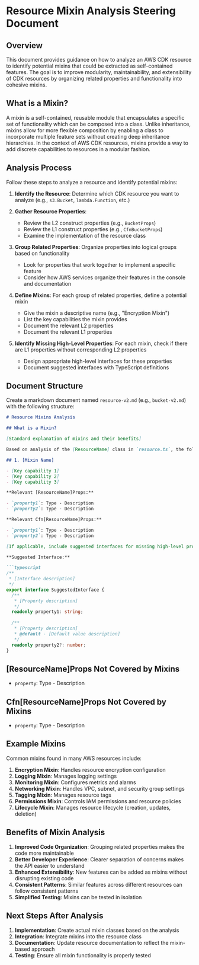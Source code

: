 # Resource Mixin Analysis Steering Document

## Overview

This document provides guidance on how to analyze an AWS CDK resource to identify potential mixins that could be extracted as self-contained features. The goal is to improve modularity, maintainability, and extensibility of CDK resources by organizing related properties and functionality into cohesive mixins.

## What is a Mixin?

A mixin is a self-contained, reusable module that encapsulates a specific set of functionality which can be composed into a class. Unlike inheritance, mixins allow for more flexible composition by enabling a class to incorporate multiple feature sets without creating deep inheritance hierarchies. In the context of AWS CDK resources, mixins provide a way to add discrete capabilities to resources in a modular fashion.

## Analysis Process

Follow these steps to analyze a resource and identify potential mixins:

1. **Identify the Resource**: Determine which CDK resource you want to analyze (e.g., `s3.Bucket`, `lambda.Function`, etc.)

2. **Gather Resource Properties**:
   - Review the L2 construct properties (e.g., `BucketProps`)
   - Review the L1 construct properties (e.g., `CfnBucketProps`)
   - Examine the implementation of the resource class

3. **Group Related Properties**: Organize properties into logical groups based on functionality
   - Look for properties that work together to implement a specific feature
   - Consider how AWS services organize their features in the console and documentation

4. **Define Mixins**: For each group of related properties, define a potential mixin
   - Give the mixin a descriptive name (e.g., "Encryption Mixin")
   - List the key capabilities the mixin provides
   - Document the relevant L2 properties
   - Document the relevant L1 properties

5. **Identify Missing High-Level Properties**: For each mixin, check if there are L1 properties without corresponding L2 properties
   - Design appropriate high-level interfaces for these properties
   - Document suggested interfaces with TypeScript definitions

## Document Structure

Create a markdown document named `resource-v2.md` (e.g., `bucket-v2.md`) with the following structure:

```markdown
# Resource Mixins Analysis

## What is a Mixin?

[Standard explanation of mixins and their benefits]

Based on analysis of the [ResourceName] class in `resource.ts`, the following mixins could be extracted as self-contained features:

## 1. [Mixin Name]

- [Key capability 1]
- [Key capability 2]
- [Key capability 3]

**Relevant [ResourceName]Props:**

- `property1`: Type - Description
- `property2`: Type - Description

**Relevant Cfn[ResourceName]Props:**

- `property1`: Type - Description
- `property2`: Type - Description

[If applicable, include suggested interfaces for missing high-level properties:]

**Suggested Interface:**

```typescript
/**
 * [Interface description]
 */
export interface SuggestedInterface {
  /**
   * [Property description]
   */
  readonly property1: string;
  
  /**
   * [Property description]
   * @default - [Default value description]
   */
  readonly property2?: number;
}
```

## [ResourceName]Props Not Covered by Mixins

- `property`: Type - Description

## Cfn[ResourceName]Props Not Covered by Mixins

- `property`: Type - Description

## Example Mixins

Common mixins found in many AWS resources include:

1. **Encryption Mixin**: Handles resource encryption configuration
2. **Logging Mixin**: Manages logging settings
3. **Monitoring Mixin**: Configures metrics and alarms
4. **Networking Mixin**: Handles VPC, subnet, and security group settings
5. **Tagging Mixin**: Manages resource tags
6. **Permissions Mixin**: Controls IAM permissions and resource policies
7. **Lifecycle Mixin**: Manages resource lifecycle (creation, updates, deletion)

## Benefits of Mixin Analysis

1. **Improved Code Organization**: Grouping related properties makes the code more maintainable
2. **Better Developer Experience**: Clearer separation of concerns makes the API easier to understand
3. **Enhanced Extensibility**: New features can be added as mixins without disrupting existing code
4. **Consistent Patterns**: Similar features across different resources can follow consistent patterns
5. **Simplified Testing**: Mixins can be tested in isolation

## Next Steps After Analysis

1. **Implementation**: Create actual mixin classes based on the analysis
2. **Integration**: Integrate mixins into the resource class
3. **Documentation**: Update resource documentation to reflect the mixin-based approach
4. **Testing**: Ensure all mixin functionality is properly tested
